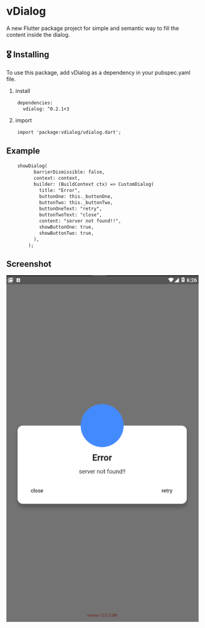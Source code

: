 # vDialog

A new Flutter package project for simple and semantic way to fill the content inside the dialog.

## 🎖 Installing

To use this package, add vDialog as a dependency in your pubspec.yaml file.

1. install

```
    dependencies:
      vdialog: ^0.2.1+3
```

2. import
   
```
    import 'package:vdialog/vdialog.dart';
```

## Example

```
    showDialog(
          barrierDismissible: false,
          context: context,
          builder: (BuildContext ctx) => CustomDialog(
            title: "Error",
            buttonOne: this._buttonOne,
            buttonTwo: this._buttonTwo,
            buttonOneText: "retry",
            buttonTwoText: "close",
            content: "server not found!!",
            showButtonOne: true,
            showButtonTwo: true,
          ),
        );
```

## Screenshot

<img src="https://raw.githubusercontent.com/vnaeimabadi/vdialog/master/sample.PNG"/>


